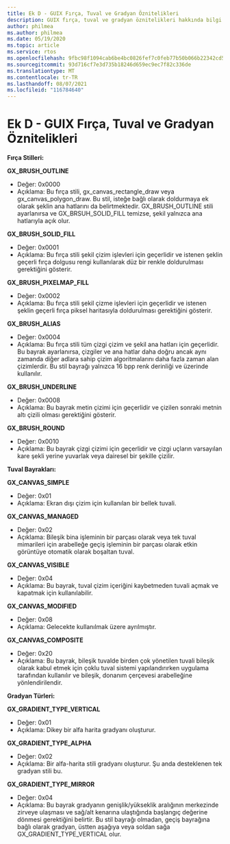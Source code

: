 ```yaml
---
title: Ek D - GUIX Fırça, Tuval ve Gradyan Öznitelikleri
description: GUIX fırça, tuval ve gradyan öznitelikleri hakkında bilgi öğrenin.
author: philmea
ms.author: philmea
ms.date: 05/19/2020
ms.topic: article
ms.service: rtos
ms.openlocfilehash: 9fbc98f1094cab6be4bc0826fef7c0feb77b50b066b22342cd52404bd85ff98e
ms.sourcegitcommit: 93d716cf7e3d735b18246d659ec9ec7f82c336de
ms.translationtype: MT
ms.contentlocale: tr-TR
ms.lasthandoff: 08/07/2021
ms.locfileid: "116784640"
---
```

# <a name="appendix-d---guix-brush-canvas-and-gradient-attributes"></a>Ek D - GUIX Fırça, Tuval ve Gradyan Öznitelikleri

__**Fırça Stilleri:**__

**GX_BRUSH_OUTLINE**
- Değer: 0x0000
- Açıklama: Bu fırça stili, gx_canvas_rectangle_draw veya gx_canvas_polygon_draw. Bu stil, isteğe bağlı olarak doldurmaya ek olarak şeklin ana hatlarını da belirtmektedir. GX_BRUSH_OUTLINE stili ayarlanırsa ve GX_BRSUH_SOLID_FILL temizse, şekil yalnızca ana hatlarıyla açık olur.

**GX_BRUSH_SOLID_FILL**
- Değer: 0x0001
- Açıklama: Bu fırça stili şekil çizim işlevleri için geçerlidir ve istenen şeklin geçerli fırça dolgusu rengi kullanılarak düz bir renkle doldurulması gerektiğini gösterir.

**GX_BRUSH_PIXELMAP_FILL**
- Değer: 0x0002
- Açıklama: Bu fırça stili şekil çizme işlevleri için geçerlidir ve istenen şeklin geçerli fırça piksel haritasıyla doldurulması gerektiğini gösterir.

**GX_BRUSH_ALIAS**
- Değer: 0x0004
- Açıklama: Bu fırça stili tüm çizgi çizim ve şekil ana hatları için geçerlidir. Bu bayrak ayarlanırsa, çizgiler ve ana hatlar daha doğru ancak aynı zamanda diğer adlara sahip çizim algoritmalarını daha fazla zaman alan çizimlerdir. Bu stil bayrağı yalnızca 16 bpp renk derinliği ve üzerinde kullanılır.

**GX_BRUSH_UNDERLINE**
- Değer: 0x0008
- Açıklama: Bu bayrak metin çizimi için geçerlidir ve çizilen sonraki metnin altı çizili olması gerektiğini gösterir.

**GX_BRUSH_ROUND**
- Değer: 0x0010
- Açıklama: Bu bayrak çizgi çizimi için geçerlidir ve çizgi uçların varsayılan kare şekli yerine yuvarlak veya dairesel bir şekille çizilir.

__**Tuval Bayrakları:**__

**GX_CANVAS_SIMPLE**
- Değer: 0x01
- Açıklama: Ekran dışı çizim için kullanılan bir bellek tuvali.

**GX_CANVAS_MANAGED**
- Değer: 0x02
- Açıklama: Bileşik bina işleminin bir parçası olarak veya tek tuval mimarileri için arabelleğe geçiş işleminin bir parçası olarak etkin görüntüye otomatik olarak boşaltan tuval.

**GX_CANVAS_VISIBLE**
- Değer: 0x04
- Açıklama: Bu bayrak, tuval çizim içeriğini kaybetmeden tuvali açmak ve kapatmak için kullanılabilir.

**GX_CANVAS_MODIFIED**
- Değer: 0x08
- Açıklama: Gelecekte kullanılmak üzere ayrılmıştır.

**GX_CANVAS_COMPOSITE**
- Değer: 0x20
- Açıklama: Bu bayrak, bileşik tuvalde birden çok yönetilen tuvali bileşik olarak kabul etmek için çoklu tuval sistemi yapılandırırken uygulama tarafından kullanılır ve bileşik, donanım çerçevesi arabelleğine yönlendirilendir.

__**Gradyan Türleri:**__

**GX_GRADIENT_TYPE_VERTICAL**
- Değer: 0x01
- Açıklama: Dikey bir alfa harita gradyanı oluşturur.

**GX_GRADIENT_TYPE_ALPHA**
- Değer: 0x02
- Açıklama: Bir alfa-harita stili gradyanı oluşturur. Şu anda desteklenen tek gradyan stili bu.

**GX_GRADIENT_TYPE_MIRROR**
- Değer: 0x04
- Açıklama: Bu bayrak gradyanın genişlik/yükseklik aralığının merkezinde zirveye ulaşması ve sağ/alt kenarına ulaştığında başlangıç değerine dönmesi gerektiğini belirtir. Bu stil bayrağı olmadan, geçiş bayrağına bağlı olarak gradyan, üstten aşağıya veya soldan sağa GX_GRADIENT_TYPE_VERTICAL olur.